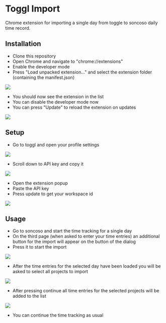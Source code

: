 # Toggl Import

Chrome extension for importing a single day from toggle to soncoso daily time record.

## Installation

- Clone this repository
- Open Chrome and navigate to "chrome://extensions"
- Enable the developer mode
- Press "Load unpacked extension..." and select the extension folder (containing the manifest.json)

![](screenshots/screenshot_install_1.png)

- You should now see the extension in the list
- You can disable the developer mode now
- You can press "Update" to reload the extension on updates

![](screenshots/screenshot_install_2.png)

## Setup

- Go to toggl and open your profile settings

![](screenshots/screenshot_setup_1.png)

- Scroll down to API key and copy it

![](screenshots/screenshot_setup_2.png)

- Open the extension popup
- Paste the API key
- Press update to get your workspace id

![](screenshots/screenshot_setup_3.png)


## Usage

- Go to soncoso and start the time tracking for a single day
- On the third page (when asked to enter your time entries) an additional button for the import will appear on the button of the dialog
- Press it to start the import

![](screenshots/screenshot_usage_1.png)

- After the time entries for the selected day have been loaded you will be asked to select all projects to import

![](screenshots/screenshot_usage_2.png)

- After pressing continue all time entries for the selected projects will be added to the list

![](screenshots/screenshot_usage_3.png)

- You can continue the time tracking as usual
